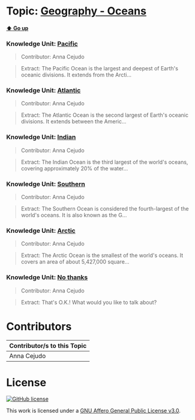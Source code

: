 # Topic: [Geography - Oceans](../topics/geography-oceans.md) 
#### [:arrow_up: Go up](../README.md)

### Knowledge Unit: [Pacific ](../knowledge_units/geography-oceans/pacific.md)

> Contributor: Anna Cejudo

> Extract: The Pacific Ocean is the largest and deepest of Earth&#039;s oceanic divisions. It extends from the Arcti...


### Knowledge Unit: [Atlantic ](../knowledge_units/geography-oceans/atlantic.md)

> Contributor: Anna Cejudo

> Extract: The Atlantic Ocean is the second largest of Earth&#039;s oceanic divisions. It extends between the Americ...


### Knowledge Unit: [Indian ](../knowledge_units/geography-oceans/indian.md)

> Contributor: Anna Cejudo

> Extract: The Indian Ocean is the third largest of the world&#039;s oceans, covering approximately 20% of the water...


### Knowledge Unit: [Southern ](../knowledge_units/geography-oceans/southern.md)

> Contributor: Anna Cejudo

> Extract: The Southern Ocean is considered the fourth-largest of the world&#039;s oceans. It is also known as the G...


### Knowledge Unit: [Arctic ](../knowledge_units/geography-oceans/arctic.md)

> Contributor: Anna Cejudo

> Extract: The Arctic Ocean is the smallest of the world&#039;s oceans. It covers an area of about 5,427,000 square...


### Knowledge Unit: [No thanks ](../knowledge_units/geography-oceans/no-thanks.md)

> Contributor: Anna Cejudo

> Extract: That&#039;s O.K.! What would you like to talk about?


# Contributors

| Contributor/s to this Topic |
| - |  
| Anna Cejudo |    


# License
[![GitHub license](https://img.shields.io/github/license/inbrainz/cerebro)](https://github.com/inbrainz/cerebro/blob/master/LICENSE)

This work is licensed under a [GNU Affero General Public License v3.0](https://www.gnu.org/licenses/agpl-3.0.txt).